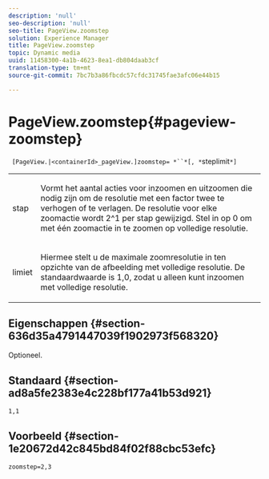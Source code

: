 ```yaml
---
description: 'null'
seo-description: 'null'
seo-title: PageView.zoomstep
solution: Experience Manager
title: PageView.zoomstep
topic: Dynamic media
uuid: 11458300-4a1b-4623-8ea1-db804daab3cf
translation-type: tm+mt
source-git-commit: 7bc7b3a86fbcdc57cfdc31745fae3afc06e44b15

---
```



# PageView.zoomstep{#pageview-zoomstep}

` [PageView.|<containerId>_pageView.]zoomstep= *``*[, *`steplimit`*]`

<table id="table_82C9252157DB41B5B98505855975D2F5"> 
 <tbody> 
  <tr> 
   <td colname="col1"> <p> <span class="codeph"><span class="varname"> stap</span></span> </p> </td> 
   <td colname="col2"> <p> Vormt het aantal acties voor inzoomen en uitzoomen die nodig zijn om de resolutie met een factor twee te verhogen of te verlagen. De resolutie voor elke zoomactie wordt 2^1 per stap gewijzigd. Stel in op <span class="codeph"> 0</span> om met één zoomactie in te zoomen op volledige resolutie. </p> </td> 
  </tr> 
  <tr> 
   <td colname="col1"> <p><span class="codeph"><span class="varname"> limiet</span></span> </p> </td> 
   <td colname="col2"> <p> Hiermee stelt u de maximale zoomresolutie in ten opzichte van de afbeelding met volledige resolutie. De standaardwaarde is <span class="codeph"> 1,0</span>, zodat u alleen kunt inzoomen met volledige resolutie. </p> </td> 
  </tr> 
 </tbody> 
</table>

## Eigenschappen {#section-636d35a4791447039f1902973f568320}

Optioneel.

## Standaard {#section-ad8a5fe2383e4c228bf177a41b53d921}

`1,1`

## Voorbeeld {#section-1e20672d42c845bd84f02f88cbc53efc}

`zoomstep=2,3`
